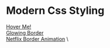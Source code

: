# Modern Css Styling 

[Hover Me!](http://harimtim.xyz/hover) \
[Glowing Border](http://harimtim.xyz/glowing-border) \
[Netflix Border Animation](http://harimtim.xyz) \
